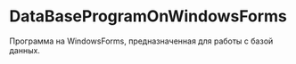 # DataBaseProgramOnWindowsForms
Программа на WindowsForms, предназначенная для работы с базой данных.
